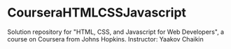 # CourseraHTMLCSSJavascript
Solution repository for "HTML, CSS, and Javascript for Web Developers", a course on Coursera from Johns Hopkins.  Instructor: Yaakov Chaikin
